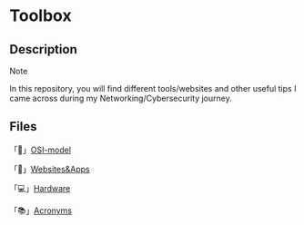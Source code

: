 # Toolbox
## Description
> [!note]
> In this repository, you will find different tools/websites and other useful tips I came across during my Networking/Cybersecurity journey.
## Files
「🧠」[OSI-model](OSI-model.md)

「🔧」[Websites&Apps](Apps-&-Websites.md)

「💻」[Hardware](Hardware.md)

「📚」[Acronyms](Acronyms.md)
